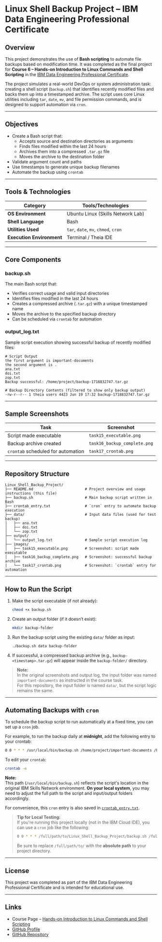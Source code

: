 # Linux Shell Backup Project – IBM Data Engineering Professional Certificate

## Overview

This project demonstrates the use of **Bash scripting** to automate file backups based on modification time. It was completed as the final project for **Course 6 – Hands-on Introduction to Linux Commands and Shell Scripting** in the [IBM Data Engineering Professional Certificate](https://www.coursera.org/professional-certificates/ibm-data-engineer).

The project simulates a real-world DevOps or system administration task: creating a shell script (`backup.sh`) that identifies recently modified files and backs them up into a timestamped archive. The script uses core Linux utilities including `tar`, `date`, `mv`, and file permission commands, and is designed to support automation via `cron`.

---

## Objectives

- Create a Bash script that:
  - Accepts source and destination directories as arguments
  - Finds files modified within the last 24 hours
  - Archives them into a compressed `.tar.gz` file
  - Moves the archive to the destination folder
- Validate argument count and paths
- Use timestamps to generate unique backup filenames
- Automate the backup using `crontab`

---

## Tools & Technologies

| Category                   | Tools/Technologies                   |
|----------------------------|--------------------------------------|
| **OS Environment**         | Ubuntu Linux (Skills Network Lab)    |
| **Shell Language**         | Bash                                 |
| **Utilities Used**         | `tar`, `date`, `mv`, `chmod`, `cron` |
| **Execution Environment**  | Terminal / Theia IDE                 |

---

## Core Components

### backup.sh

The main Bash script that:

- Verifies correct usage and valid input directories
- Identifies files modified in the last 24 hours
- Creates a compressed archive (`.tar.gz`) with a unique timestamped name
- Moves the archive to the specified backup directory
- Can be scheduled via `crontab` for automation

### output_log.txt

Sample script execution showing successful backup of recently modified files:

```plaintext
# Script Output
the first argument is important-documents
the second argument is .
ana.txt
doi.txt
zop.txt
Backup successful: /home/project/backup-1718832747.tar.gz

# Backup Directory Contents (filtered to show only backup output)
-rw-r--r-- 1 theia users 4423 Jun 19 17:32 backup-1718832747.tar.gz
```

---

## Sample Screenshots

| Task                               | Screenshot                                    |
|------------------------------------|-----------------------------------------------|
| Script made executable             | `task15_executable.png`                       |
| Backup archive created             | `task16_backup_complete.png`                  |
| `crontab` scheduled for automation | `task17_crontab.png`                          |

---

## Repository Structure

```plaintext
Linux_Shell_Backup_Project/
├── README.md                        # Project overview and usage instructions (this file)
├── backup.sh                        # Main backup script written in Bash
├── crontab_entry.txt                # `cron` entry to automate backup execution
├── data/                            # Input data files (used for test backup)
│   ├── ana.txt
│   ├── doi.txt
│   └── zop.txt
├── output/
│   └── output_log.txt               # Sample script execution log
├── images/
│   ├── task15_executable.png        # Screenshot: script made executable
│   ├── task16_backup_complete.png   # Screenshot: successful backup archive
│   └── task17_crontab.png           # Screenshot: `crontab` entry for automation
```

---

## How to Run the Script

1. Make the script executable (if not already):

   ```bash
   chmod +x backup.sh
   ```

2. Create an output folder (if it doesn’t exist):

   ```bash
   mkdir backup-folder
   ```

3. Run the backup script using the existing `data/` folder as input:

   ```bash
   ./backup.sh data backup-folder
   ```

4. If successful, a compressed backup archive (e.g., `backup-<timestamp>.tar.gz`) will appear inside the `backup-folder/` directory.

> **Note:**  
> In the original screenshots and output log, the input folder was named `important-documents` as instructed in the course task.  
> For this repository, the input folder is named `data/`, but the script logic remains the same.

---

## Automating Backups with `cron`

To schedule the backup script to run automatically at a fixed time, you can set up a `cron` job.

For example, to run the backup daily at **midnight**, add the following entry to your crontab:

```bash
0 0 * * * /usr/local/bin/backup.sh /home/project/important-documents /home/project
```

To edit your `crontab`:

```bash
crontab -e
```

**Note:**  
This path (`/usr/local/bin/backup.sh`) reflects the script's location in the original IBM Skills Network environment. **On your local system**, you may need to adjust the full path to the script and input/output folders accordingly.

For convenience, this `cron` entry is also saved in [`crontab_entry.txt`](./crontab_entry.txt).

> **Tip for Local Testing:**  
> If you're running this project locally (not in the IBM Cloud IDE), you can use a `cron` job like the following:
>
> ```bash
> 0 0 * * * /full/path/to/Linux_Shell_Backup_Project/backup.sh /full/path/to/Linux_Shell_Backup_Project/data /full/path/to/Linux_Shell_Backup_Project/output
> ```
> Be sure to replace `/full/path/to/` with the **absolute path** to your project directory.

---

## License

This project was completed as part of the IBM Data Engineering Professional Certificate and is intended for educational use.

---

## Links

- Course Page – [Hands-on Introduction to Linux Commands and Shell Scripting](https://www.coursera.org/learn/hands-on-introduction-to-linux-commands-and-shell-scripting)
- [GitHub Profile](https://github.com/royungar)
- [GitHub Repository](https://github.com/royungar/Linux_Shell_Backup_Project)